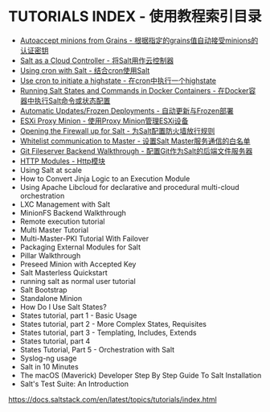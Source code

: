 # TUTORIALS INDEX - 使用教程索引目录

- [Autoaccept minions from Grains - 根据指定的grains值自动接受minions的认证密钥](https://github.com/watermelonbig/SaltStack-Chinese-ManualBook/tree/master/chapter05/05-8-1.Autoaccept-Minions-From-Grains.md)
- [Salt as a Cloud Controller - 将Salt用作云控制器](https://github.com/watermelonbig/SaltStack-Chinese-ManualBook/blob/master/chapter05/05-8-2.Salt-as-a-Cloud-Controller.md)
- [Using cron with Salt - 结合cron使用Salt](https://github.com/watermelonbig/SaltStack-Chinese-ManualBook/blob/master/chapter05/05-8-3.Using-cron-with-salt.md)
- [Use cron to initiate a highstate - 在cron中执行一个highstate](https://github.com/watermelonbig/SaltStack-Chinese-ManualBook/blob/master/chapter05/05-8-3.Using-cron-with-salt.md#use-cron-to-initiate-a-highstate)
- [Running Salt States and Commands in Docker Containers - 在Docker容器中执行Salt命令或状态配置](https://github.com/watermelonbig/SaltStack-Chinese-ManualBook/blob/master/chapter05/05-8-4.Running-salt-states-commands-in-docker.md)
- [Automatic Updates/Frozen Deployments - 自动更新与Frozen部署](https://github.com/watermelonbig/SaltStack-Chinese-ManualBook/blob/master/chapter05/05-8-5.Automatic-Updates-Frozen-Deployments.md)
- [ESXi Proxy Minion - 使用Proxy Minion管理ESXi设备 ](https://github.com/watermelonbig/SaltStack-Chinese-ManualBook/blob/master/chapter05/05-8-6.ESXi-Proxy-Minion.md)
- [Opening the Firewall up for Salt - 为Salt配置防火墙放行规则](https://github.com/watermelonbig/SaltStack-Chinese-ManualBook/blob/master/chapter05/05-8-7.Opening-the-Firewall-up-for-Salt.md)
- [Whitelist communication to Master - 设置Salt Master服务通信的白名单](https://github.com/watermelonbig/SaltStack-Chinese-ManualBook/blob/master/chapter05/05-8-7.Opening-the-Firewall-up-for-Salt.md#WHITELIST-COMMUNICATION-TO-MASTER)
- [Git Fileserver Backend Walkthrough - 配置Git作为Salt的后端文件服务器](https://github.com/watermelonbig/SaltStack-Chinese-ManualBook/blob/master/chapter04/04-9-0.Salt-File-Server-and-Git-MinionFS-Backend.md#git-fileserver-backend-walkthrough)
- [HTTP Modules - Http模块](https://github.com/watermelonbig/SaltStack-Chinese-ManualBook/blob/master/chapter05/05-8-8.HTTP-Modules.md)
- Using Salt at scale
- How to Convert Jinja Logic to an Execution Module
- Using Apache Libcloud for declarative and procedural multi-cloud orchestration
- LXC Management with Salt
- MinionFS Backend Walkthrough
- Remote execution tutorial
- Multi Master Tutorial
- Multi-Master-PKI Tutorial With Failover
- Packaging External Modules for Salt
- Pillar Walkthrough
- Preseed Minion with Accepted Key
- Salt Masterless Quickstart
- running salt as normal user tutorial
- Salt Bootstrap
- Standalone Minion
- How Do I Use Salt States?
- States tutorial, part 1 - Basic Usage
- States tutorial, part 2 - More Complex States, Requisites
- States tutorial, part 3 - Templating, Includes, Extends
- States tutorial, part 4
- States Tutorial, Part 5 - Orchestration with Salt
- Syslog-ng usage
- Salt in 10 Minutes
- The macOS (Maverick) Developer Step By Step Guide To Salt Installation
- Salt's Test Suite: An Introduction


https://docs.saltstack.com/en/latest/topics/tutorials/index.html
